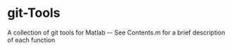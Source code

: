 # git-Tools
A collection of git tools for Matlab -- See Contents.m for a brief description of each function
